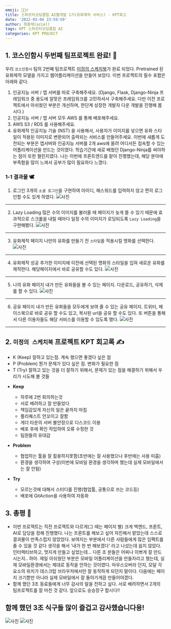 ```yaml
---
emoji: 🙆🏻‍♂️
title: 스파르타코딩클럽 AI웹개발 1기(유화제작 서비스) - KPT회고
date: '2022-03-04 23:59:59'
author: 최중재(aziel)
tags: KPT 스파르타코딩클럽 AI
categories: KPT PROJECT
---
```


## 1. 코스인함시 두번째 팀프로젝트 완료! 🦚

우리 `코스인함시` 팀의 2번째 팀프로젝트 [미정의 스케치북](https://github.com/joong8812/project_3team_mijung_sketch_book)가 완료 되었다. Pretrained 된 유화제작 모델을 가지고 웹어플리케이션을 만들어 보았다. 이번 프로젝트의 필수 포함은 아래와 같다.

1. 인공지능 서버 / 앱 서버를 따로 구축해주세요. (Django, Flask, Django-Ninja 프레임워크 중 용도에 알맞은 프레임워크를 고민하셔서 구축해주세요. 다만 이전 프로젝트에서 아쉬웠던 부분은 개선하며, 한단계 성장한 개발자 다운 개발을 진행해 봅시다.)
2. 인공지능 서버 / 앱 서버 모두 AWS 를 통해 배포해주세요.
3. AWS S3 / RDS 를 사용해주세요.
4. 유화제작 인공지능 기술 (NST) 을 사용해서, 사용자가 이미지를 넣으면 유화 스타일이 적용된 이미지로 변환되어 출력되는 서비스를 만들어주세요.
   이번에 새롭게 도전되는 부분은 앱서버와 인공지능 서버를 2개 aws에 올려 어디서든 접속할 수 있는 어플리케이션을 만드는 것이였다. 학습기간에 새로 배웠던 Django-Ninja를 써야하는 점이 또한 챌린지였다. 나는 이번에 프론트엔드를 맡아 진행했는데, 해당 분야에 부족함을 많이 느껴서 공부가 많이 필요하다 느꼈다.

### 1-1 결과물 🕊

1. 로그인
   3개의 `소셜 로그인`을 구현하여 아이디, 패스워드를 입력하지 않고 편히 로그인할 수도 있게 하였다.
   ![사진](kakao-login-1.gif)

---

2. Lazy Loading
   많은 수의 이미지를 불러올 때 페이지가 늦게 뜰 수 있기 때문에 효과적으로 스크롤을 내릴 때마다 일정 수의 이미지가 로딩되도록 `Lazy Loading`을 구현해봤다.
   ![사진](lazyloading-2.gif)

---

3. 유화제작 페이지
   나만의 유화를 만들기 전 `스타일`을 적용시킬 명화를 선택한다.
   ![사진](selectpainting-3.gif)

---

4. 유화제작 성공
   추가한 이미지에 이전에 선택된 명화의 스타일을 입혀 새로운 유화를 제작한다. 해당페이지에서 바로 공유할 수도 있다.
   ![사진](success-4.gif)

---

5. 나의 유화 페이지
   내가 만든 유화들을 볼 수 있는 페이지. 다운로드, 공유하기, 삭제를 할 수 있다.
   ![사진](mypage-5.gif)

---

6. 공유 페이지
   내가 만든 유화들을 모두에게 보여 줄 수 있는 공유 페이지. 트위터, 페이스북으로 바로 공유 할 수도 있고, 복사된 url을 공유 할 수도 있다. 또 버튼을 통해서 다른 이용자들도 해당 서비스를 이용할 수 있도록 했다.
   ![사진](sharepage-6.gif)

---

## 2. `미정의 스케치북` 프로젝트 KPT 회고록 ✍️

- K (Keep) 잘하고 있는점. 계속 했으면 좋겠다 싶은 점
- P (Problem) 뭔가 문제가 있다 싶은 점. 변화가 필요한 점
- T (Try) 잘하고 있는 것을 더 잘하기 위해서, 문제가 있는 점을 해결하기 위해서 우리가 시도해 볼 것들

* **Keep**

  - 하루에 2번 회의하는것
  - 서로 배려하고 잘 만들었다
  - 책임감있게 자신의 일은 끝까지 마침
  - 풀리퀘스트 안꼬이고 잘함
  - 게더 타운의 서버 불안정으로 디스코드 이용
  - 배포 후에 확인 작업하여 오류 수정한 것
  - 팀원들의 유대감

* **Problem**

  - 협업하는 툴을 잘 횔용하지못함(초반에는 잘 사용했으나 후반에는 사용 미흡)
  - 환경을 생각하여 구성(이번에 모바일 환경을 생각하며 했는데 실제 모바일에서는 잘 안됨)

* **Try**
  - 모르는것에 대해서 스터디를 진행(협업툴, 공통으로 쓰는 코드등)
  - 배포에 GitAction을 사용하여 자동화

## 3. 총평 🍄

- 이번 프로젝트는 직전 프로젝트와 다르게(그 때는 페이지 별) 크게 백엔드, 프론트, AI로 담당을 정해 진행했다. 나는 프론트를 해보고 싶어 자진해서 맡았는데 스스로 결과물이 만족스럽지 않았었다. 보여지는 부분에서 다른 사람들에게 많은 임팩트를 줄 수 있을 것 같다 생각을 해서 '내가 한 번 해보겠다' 라고 나섰는데 쉽지 않았다. 인터렉티브하고, 멋지게 만들고 싶었는데... 다른 조 분들은 어찌나 이쁘게 잘 만드시는지.. 하아. 제일 아쉬웠던 부분은 모바일 어플리케이션을 만들자라고 했는데, 실제 모바일환경에서는 제대로 동작을 안하는 것이였다. 마우스오버라 던지, 모달 각 요소의 위치가 데스크탑 브라우저에서만 잘 동작하게 되던지 말이다. 다음에는 페이지 크기뿐만 아니라 실제 모바일에서 잘 돌아가게끔 만들어야겠다.
- 함께 했던 3조 동료들에게 너무 감사의 말을 전하고 싶다. 서로 배려하면서 2개의 팀프로젝트를 잘 마친 것 같다. 앞으로도 승승장구 합시다!!

## 함께 했던 3조 식구들 많이 즐겁고 감사했습니다용!

![사진](team3-image.png)
![사진](team3-image2.png)
